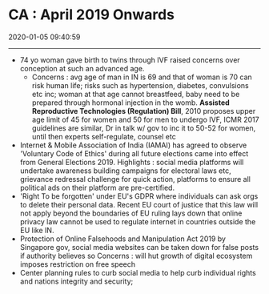 # CA : April 2019 Onwards

2020-01-05 09:40:59


---
- 74 yo woman gave birth to twins through IVF raised concerns over conception at such an advanced age.
	- Concerns : avg age of man in IN is 69 and that of woman is 70 can risk human life; risks such as hypertension, diabetes, convulsions etc inc; woman at that age cannot breastfeed, baby need to be prepared through hormonal injection in the womb. **Assisted Reproductive Technologies (Regulation) Bill**, 2010 proposes upper age limit of 45 for women and 50 for men to undergo IVF, ICMR 2017 guidelines are similar, Dr in talk w/ gov to inc it to 50-52 for women, until then experts self-regulate, counsel etc
- Internet & Mobile Association of India (IAMAI) has agreed to observe 'Voluntary Code of Ethics' during all future elections came into effect from General Elections 2019. Highlights : social media platforms will undertake awareness building campaigns for electoral laws etc, grievance redressal challenge for quick action, platforms to ensure all political ads on their platform are pre-certified.
- 'Right To be forgotten' under EU's GDPR where individuals can ask orgs to delete their personal data. Recent EU court of justice that this law will not apply beyond the boundaries of EU ruling lays down that online privacy law cannot be used to regulate internet in countries outside the EU like IN.
- Protection of Online Falsehoods and Manipulation Act 2019 by Singapore gov, social media websites can be taken down for false posts if authority believes so Concerns : will hut growth of digital ecosystem imposes restriction on free speech
- Center planning rules to curb social media to help curb individual rights and nations integrity and security;
